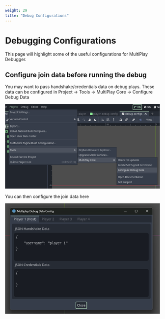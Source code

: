 ```yaml
---
weight: 29
title: "Debug Configurations"
---
```


# Debugging Configurations

This page will highlight some of the useful configurations for MultiPlay Debugger.

## Configure join data before running the debug
You may want to pass handshake/credentials data on debug plays. These data can be configured in Project -> Tools -> MultiPlay Core -> Configure Debug Data

![Project -> Tools -> MultiPlay Core -> Configure Debug Data](./assets/t1.png)

You can then configure the join data here

![Configure Debug Data](./assets/t2.png)